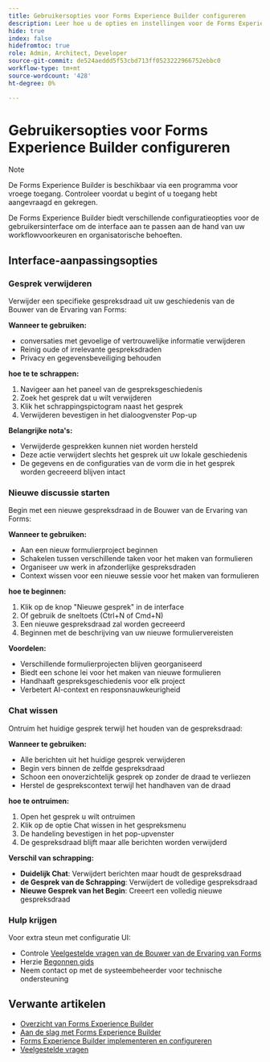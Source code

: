 ```yaml
---
title: Gebruikersopties voor Forms Experience Builder configureren
description: Leer hoe u de opties en instellingen voor de Forms Experience Builder-interface configureert en aanpast voor een optimale gebruikerservaring.
hide: true
index: false
hidefromtoc: true
role: Admin, Architect, Developer
source-git-commit: de524aeddd5f53cbd713ff0523222966752ebbc0
workflow-type: tm+mt
source-wordcount: '428'
ht-degree: 0%

---
```



# Gebruikersopties voor Forms Experience Builder configureren

>[!NOTE]
>
> De Forms Experience Builder is beschikbaar via een programma voor vroege toegang. Controleer voordat u begint of u toegang hebt aangevraagd en gekregen.

De Forms Experience Builder biedt verschillende configuratieopties voor de gebruikersinterface om de interface aan te passen aan de hand van uw workflowvoorkeuren en organisatorische behoeften.

## Interface-aanpassingsopties

### Gesprek verwijderen

Verwijder een specifieke gespreksdraad uit uw geschiedenis van de Bouwer van de Ervaring van Forms:

**Wanneer te gebruiken:**

- conversaties met gevoelige of vertrouwelijke informatie verwijderen
- Reinig oude of irrelevante gespreksdraden
- Privacy en gegevensbeveiliging behouden

**hoe te te schrappen:**

1. Navigeer aan het paneel van de gespreksgeschiedenis
2. Zoek het gesprek dat u wilt verwijderen
3. Klik het schrappingspictogram naast het gesprek
4. Verwijderen bevestigen in het dialoogvenster Pop-up

**Belangrijke nota&#39;s:**

- Verwijderde gesprekken kunnen niet worden hersteld
- Deze actie verwijdert slechts het gesprek uit uw lokale geschiedenis
- De gegevens en de configuraties van de vorm die in het gesprek worden gecreeerd blijven intact

### Nieuwe discussie starten

Begin met een nieuwe gespreksdraad in de Bouwer van de Ervaring van Forms:

**Wanneer te gebruiken:**

- Aan een nieuw formulierproject beginnen
- Schakelen tussen verschillende taken voor het maken van formulieren
- Organiseer uw werk in afzonderlijke gespreksdraden
- Context wissen voor een nieuwe sessie voor het maken van formulieren

**hoe te beginnen:**

1. Klik op de knop &quot;Nieuwe gesprek&quot; in de interface
2. Of gebruik de sneltoets (Ctrl+N of Cmd+N)
3. Een nieuwe gespreksdraad zal worden gecreeerd
4. Beginnen met de beschrijving van uw nieuwe formuliervereisten

**Voordelen:**

- Verschillende formulierprojecten blijven georganiseerd
- Biedt een schone lei voor het maken van nieuwe formulieren
- Handhaaft gespreksgeschiedenis voor elk project
- Verbetert AI-context en responsnauwkeurigheid

### Chat wissen

Ontruim het huidige gesprek terwijl het houden van de gespreksdraad:

**Wanneer te gebruiken:**

- Alle berichten uit het huidige gesprek verwijderen
- Begin vers binnen de zelfde gespreksdraad
- Schoon een onoverzichtelijk gesprek op zonder de draad te verliezen
- Herstel de gesprekscontext terwijl het handhaven van de draad

**hoe te ontruimen:**

1. Open het gesprek u wilt ontruimen
2. Klik op de optie Chat wissen in het gespreksmenu
3. De handeling bevestigen in het pop-upvenster
4. De gespreksdraad blijft maar alle berichten worden verwijderd

**Verschil van schrapping:**

- **Duidelijk Chat**: Verwijdert berichten maar houdt de gespreksdraad
- **de Gesprek van de Schrapping**: Verwijdert de volledige gespreksdraad
- **Nieuwe Gesprek van het Begin**: Creeert een volledig nieuwe gespreksdraad

### Hulp krijgen

Voor extra steun met configuratie UI:

- Controle [ Veelgestelde vragen van de Bouwer van de Ervaring van Forms ](forms-experience-builder-frequently-asked-questions.md)
- Herzie [ Begonnen gids ](forms-experience-builder-getting-started.md)
- Neem contact op met de systeembeheerder voor technische ondersteuning

## Verwante artikelen

- [Overzicht van Forms Experience Builder](product-overview.md)
- [Aan de slag met Forms Experience Builder](forms-experience-builder-getting-started.md)
- [Forms Experience Builder implementeren en configureren](deploy-forms-experience-builder.md)
- [Veelgestelde vragen](forms-experience-builder-frequently-asked-questions.md)
